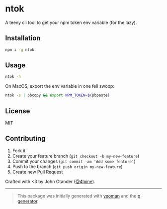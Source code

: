 # ntok

A teeny cli tool to get your npm token env variable (for the lazy).

## Installation

```bash
npm i -g ntok
```

## Usage

```sh
ntok -h
```

On MacOS, export the env variable in one fell swoop:

```sh
ntok -s | pbcopy && export NPM_TOKEN=$(pbpaste)
```

## License

MIT

## Contributing

1. Fork it
2. Create your feature branch (`git checkout -b my-new-feature`)
3. Commit your changes (`git commit -am 'Add some feature'`)
4. Push to the branch (`git push origin my-new-feature`)
5. Create new Pull Request

Crafted with <3 by John Otander ([@4lpine](https://twitter.com/4lpine)).

***

> This package was initially generated with [yeoman](http://yeoman.io) and the [p generator](https://github.com/johnotander/generator-p.git).
